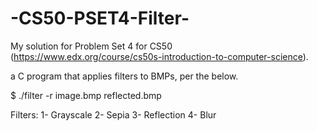 # -CS50-PSET4-Filter-

My solution for Problem Set 4 for CS50 (https://www.edx.org/course/cs50s-introduction-to-computer-science).

a C program that applies filters to BMPs, per the below.

$ ./filter -r image.bmp reflected.bmp


Filters:
1- Grayscale
2- Sepia
3- Reflection
4- Blur
